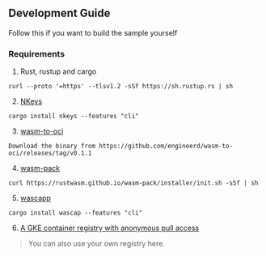 ## Development Guide

Follow this if you want to build the sample yourself

### Requirements

1. Rust, rustup and cargo
```
curl --proto '=https' --tlsv1.2 -sSf https://sh.rustup.rs | sh
```

2. [NKeys](https://wascc.dev/tutorials/first-actor/sign_module/)
```
cargo install nkeys --features "cli"
```

3. [wasm-to-oci](https://github.com/engineerd/wasm-to-oci)
```
Download the binary from https://github.com/engineerd/wasm-to-oci/releases/tag/v0.1.1
```

4. [wasm-pack](https://rustwasm.github.io/wasm-pack/installer/)
```
curl https://rustwasm.github.io/wasm-pack/installer/init.sh -sSf | sh
```

5. [wascapp](https://github.com/wascc/wascap)
```
cargo install wascap --features "cli"
```

6. [A GKE container registry with anonymous pull access](https://cloud.google.com/container-registry)
> You can also use your own registry here. 
